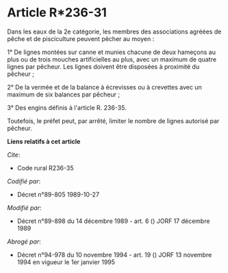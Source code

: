 # Article R*236-31

Dans les eaux de la 2e catégorie, les membres des associations agréées de pêche et de pisciculture peuvent pêcher au moyen :

1° De lignes montées sur canne et munies chacune de deux hameçons au plus ou de trois mouches artificielles au plus, avec un
maximum de quatre lignes par pêcheur. Les lignes doivent être disposées à proximité du pêcheur ;

2° De la vermée et de la balance à écrevisses ou à crevettes avec un maximum de six balances par pêcheur ;

3° Des engins définis à l'article R. 236-35.

Toutefois, le préfet peut, par arrêté, limiter le nombre de lignes autorisé par pêcheur.

**Liens relatifs à cet article**

_Cite_:

  - Code rural R236-35

_Codifié par_:

  - Décret n°89-805 1989-10-27

_Modifié par_:

  - Décret n°89-898 du 14 décembre 1989 - art. 6 () JORF 17 décembre 1989

_Abrogé par_:

  - Décret n°94-978 du 10 novembre 1994 - art. 19 () JORF 13 novembre 1994 en vigueur le 1er janvier 1995
